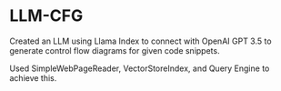 # LLM-CFG
Created an LLM using Llama Index to connect with OpenAI GPT 3.5 to generate control flow diagrams for given code snippets.

Used SimpleWebPageReader, VectorStoreIndex, and Query Engine to achieve this.
